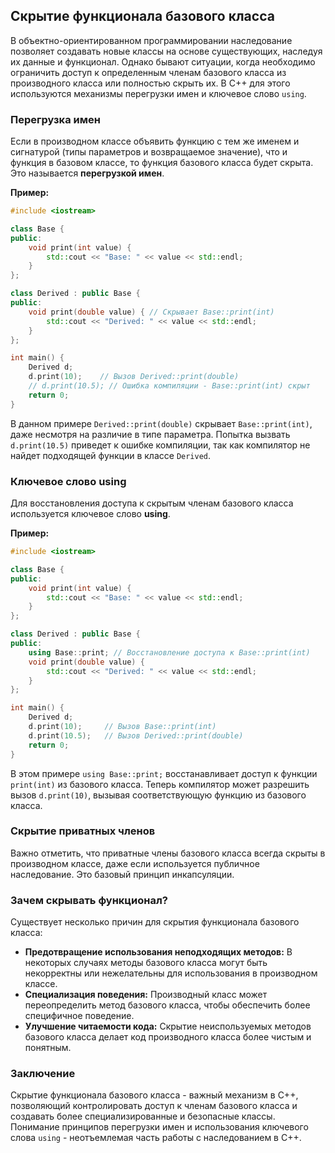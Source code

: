 ## Скрытие функционала базового класса

В объектно-ориентированном программировании наследование позволяет создавать новые классы на основе существующих, наследуя их данные и функционал. Однако бывают ситуации, когда необходимо ограничить доступ к определенным членам базового класса из производного класса или полностью скрыть их. В C++ для этого используются механизмы перегрузки имен и ключевое слово `using`.

### Перегрузка имен

Если в производном классе объявить функцию с тем же именем и сигнатурой (типы параметров и возвращаемое значение), что и функция в базовом классе, то функция базового класса будет скрыта. Это называется **перегрузкой имен**. 

**Пример:**

```c++
#include <iostream>

class Base {
public:
    void print(int value) {
        std::cout << "Base: " << value << std::endl;
    }
};

class Derived : public Base {
public:
    void print(double value) { // Скрывает Base::print(int)
        std::cout << "Derived: " << value << std::endl;
    }
};

int main() {
    Derived d;
    d.print(10);    // Вызов Derived::print(double)
    // d.print(10.5); // Ошибка компиляции - Base::print(int) скрыт
    return 0;
}
```

В данном примере `Derived::print(double)` скрывает `Base::print(int)`, даже несмотря на различие в типе параметра.  Попытка вызвать `d.print(10.5)` приведет к ошибке компиляции, так как компилятор не найдет подходящей функции в классе `Derived`.

### Ключевое слово using

Для восстановления доступа к скрытым членам базового класса используется ключевое слово **using**. 

**Пример:**

```c++
#include <iostream>

class Base {
public:
    void print(int value) {
        std::cout << "Base: " << value << std::endl;
    }
};

class Derived : public Base {
public:
    using Base::print; // Восстановление доступа к Base::print(int)
    void print(double value) { 
        std::cout << "Derived: " << value << std::endl;
    }
};

int main() {
    Derived d;
    d.print(10);     // Вызов Base::print(int)
    d.print(10.5);   // Вызов Derived::print(double)
    return 0;
}
```

В этом примере `using Base::print;` восстанавливает доступ к функции `print(int)` из базового класса. Теперь компилятор может разрешить вызов `d.print(10)`, вызывая соответствующую функцию из базового класса.

### Скрытие приватных членов

Важно отметить, что приватные члены базового класса всегда скрыты в производном классе, даже если используется публичное наследование. Это базовый принцип инкапсуляции.

### Зачем скрывать функционал?

Существует несколько причин для скрытия функционала базового класса:

* **Предотвращение использования неподходящих методов:** В некоторых случаях методы базового класса могут быть некорректны или нежелательны для использования в производном классе.
* **Специализация поведения:** Производный класс может переопределить метод базового класса, чтобы обеспечить более специфичное поведение.
* **Улучшение читаемости кода:** Скрытие неиспользуемых методов базового класса делает код производного класса более чистым и понятным.

### Заключение

Скрытие функционала базового класса - важный механизм в C++, позволяющий контролировать доступ к членам базового класса и создавать более специализированные и безопасные классы. Понимание принципов перегрузки имен и использования ключевого слова `using`  - неотъемлемая часть работы с наследованием в C++. 
